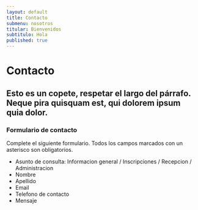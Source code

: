 ```yaml
---
layout: default
title: Contacto
submenu: nosotros
titular: Bienvenidos
subtitulo: Hola
published: true
---
```


# Contacto

## Esto es un copete, respetar el largo del párrafo. Neque pira quisquam est, qui dolorem ipsum quia dolor.


### Formulario de contacto

Complete el siguiente formulario. Todos los campos marcados con un asterisco son obligatorios.

- Asunto de consulta: Informacion general / Inscripciones / 
Recepcion / Administracion
- Nombre
- Apellido
- Email
- Telefono de contacto
- Mensaje
